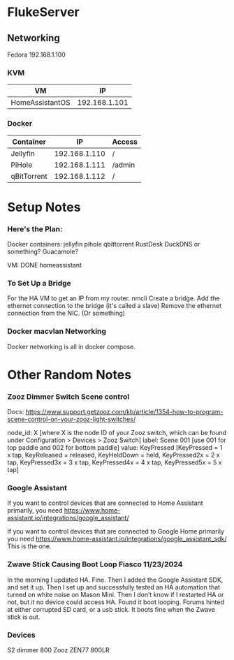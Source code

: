 # FlukeServer


## Networking

Fedora
192.168.1.100

### KVM
| VM | IP
|--- | --
| HomeAssistantOS | 192.168.1.101


### Docker
| Container | IP | Access
| --------- | --- | ---
| Jellyfin  | 192.168.1.110 | /
| PiHole    | 192.168.1.111 | /admin
| qBitTorrent | 192.168.1.112 | /


# Setup Notes
### Here's the Plan:
Docker containers:
	jellyfin
	pihole
	qbittorrent
	RustDesk
	DuckDNS or something?
	Guacamole?

VM:
	DONE homeassistant




### To Set Up a Bridge
For the HA VM to get an IP from my router.
nmcli
Create a bridge.
Add the ethernet connection to the bridge (it's called a slave)
Remove the ethernet connection from the NIC. (Or something)



### Docker macvlan Networking
Docker networking is all in docker compose. 



# Other Random Notes
### Zooz Dimmer Switch Scene control 
Docs:
https://www.support.getzooz.com/kb/article/1354-how-to-program-scene-control-on-your-zooz-light-switches/

 node_id: X [where X is the node ID of your Zooz switch, which can be found under Configuration > Devices > Zooz Switch] 
 label: Scene 001 [use 001 for top paddle and 002 for bottom paddle]
 value: KeyPressed [KeyPressed = 1 x tap, KeyReleased = released, KeyHeldDown = held, KeyPressed2x = 2 x tap, KeyPressed3x = 3 x tap, KeyPressed4x = 4 x tap, KeyPressed5x = 5 x tap]


### Google Assistant
 If you want to control devices that are connected to Home Assistant primarily, you need https://www.home-assistant.io/integrations/google_assistant/

If you want to control devices that are connected to Google Home primarily you need https://www.home-assistant.io/integrations/google_assistant_sdk/
	This is the one.

### Zwave Stick Causing Boot Loop Fiasco 11/23/2024
In the morning I updated HA. Fine. Then I added the Google Assistant SDK, and set it up. Then I set up and successfully tested an HA automation that turned on white noise on Mason Mini.
Then I don’t know if I restarted HA or not, but it no device could access HA. 
Found it boot looping. Forums hinted at either corrupted SD card, or a usb stick.
It boots fine when the Zwave stick is out.





### Devices
S2 dimmer 800
Zooz ZEN77 800LR
